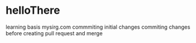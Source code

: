 # helloThere
learning basis mysirg.com
commmiting initial changes
commiting changes before creating pull request and merge
